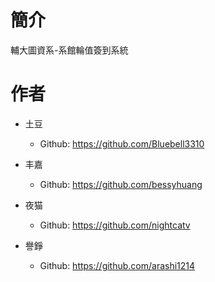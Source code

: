 # 簡介
輔大圖資系-系館輪值簽到系統

# 作者
* 土豆
  * Github: https://github.com/Bluebell3310

* 丰嘉
  * Github: https://github.com/bessyhuang

* 夜猫
  * Github: https://github.com/nightcatv

* 譽錚
  * Github: https://github.com/arashi1214